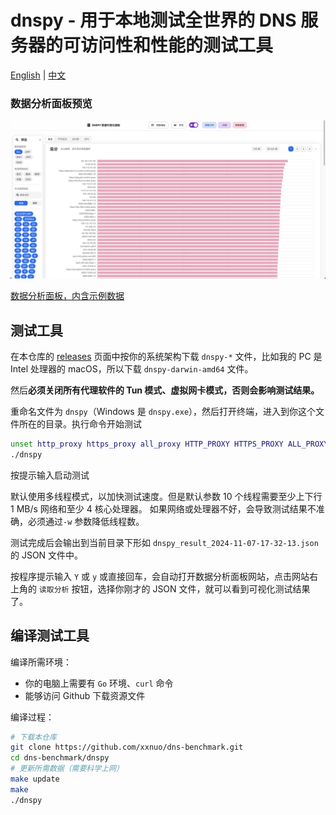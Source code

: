 # dnspy - 用于本地测试全世界的 DNS 服务器的可访问性和性能的测试工具

[English](./README.en.md) | [中文](./README.md)

### 数据分析面板预览

![数据分析面板预览](./images/preview.png)

[数据分析面板，内含示例数据](https://bench.dash.2020818.xyz)

## 测试工具

在本仓库的 [releases](https://github.com/xxnuo/dns-benchmark/releases) 页面中按你的系统架构下载 `dnspy-*` 文件，比如我的 PC 是 Intel 处理器的 macOS，所以下载 `dnspy-darwin-amd64` 文件。

然后**必须关闭所有代理软件的 Tun 模式、虚拟网卡模式，否则会影响测试结果。**

重命名文件为 `dnspy`（Windows 是 `dnspy.exe`），然后打开终端，进入到你这个文件所在的目录。执行命令开始测试

```bash
unset http_proxy https_proxy all_proxy HTTP_PROXY HTTPS_PROXY ALL_PROXY
./dnspy
```

按提示输入启动测试

默认使用多线程模式，以加快测试速度。但是默认参数 10 个线程需要至少上下行 1 MB/s 网络和至少 4 核心处理器。
如果网络或处理器不好，会导致测试结果不准确，必须通过`-w` 参数降低线程数。

测试完成后会输出到当前目录下形如 `dnspy_result_2024-11-07-17-32-13.json` 的 JSON 文件中。

按程序提示输入 `Y` 或 `y` 或直接回车，会自动打开数据分析面板网站，点击网站右上角的 `读取分析` 按钮，选择你刚才的 JSON 文件，就可以看到可视化测试结果了。

## 编译测试工具

编译所需环境：

- 你的电脑上需要有 `Go` 环境、`curl` 命令
- 能够访问 Github 下载资源文件

编译过程：

```bash
# 下载本仓库
git clone https://github.com/xxnuo/dns-benchmark.git
cd dns-benchmark/dnspy
# 更新所需数据（需要科学上网）
make update
make
./dnspy
```
